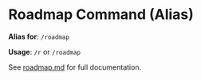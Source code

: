 # Roadmap Command (Alias)

**Alias for**: `/roadmap`

**Usage**: `/r` or `/roadmap`

See [roadmap.md](./roadmap.md) for full documentation.
